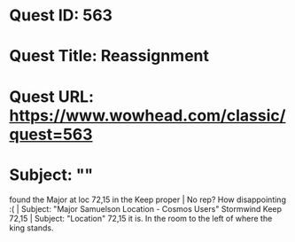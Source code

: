 # Quest ID: 563
# Quest Title: Reassignment
# Quest URL: https://www.wowhead.com/classic/quest=563
# Subject: "<Blank>"
found the Major at loc 72,15 in the Keep proper | No rep? How disappointing :( | Subject: "Major Samuelson Location - Cosmos Users"
Stormwind Keep 72,15 | Subject: "Location"
72,15 it is. In the room to the left of where the king stands.